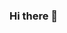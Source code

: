 ### Hi there 👋

<!--
**sampart09/sampart09** is a ✨ _special_ ✨ repository because its `README.md` (this file) appears on your GitHub profile.

Here are some ideas to get you started:

- 🔭 I’m currently working on improving my python coding
- 🌱 I’m currently learning python : basics, django
- 📫 How to reach me: sampart09@gmail.com 
- ⚡ Fun fact: i have a degree in Biomedicine 

in this repo are my python projects feel free to browse 
